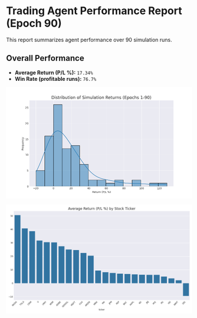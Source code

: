 # Trading Agent Performance Report (Epoch 90)

This report summarizes agent performance over 90 simulation runs.

## Overall Performance
- **Average Return (P/L %):** `17.34%`
- **Win Rate (profitable runs):** `76.7%`

![Returns Distribution](epoch_90_returns_distribution.png)

![Performance by Ticker](epoch_90_performance_by_ticker.png)

